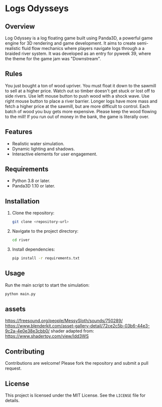 # Logs Odysseys

## Overview
Log Odyssey is a log floating game built using Panda3D, a powerful game engine for 3D rendering and game development. It aims to create semi-realistic fluid flow mechanics where players navigate logs through a a braided river system. It was developed as an entry for pyweek 39, where the theme for the game jam was "Downstream".

## Rules
You just bought a ton of wood upriver. You must float it down to the sawmill to sell at a higher price. Watch out so timber doesn't get stuck or lost off to side rivers. Use left mouse button to push wood with a shock wave. Use right mouse button to place a river barrier. Longer logs have more mass and fetch a higher price at the sawmill, but are more difficult to control. Each batch of wood you buy gets more expensive. Please keep the wood flowing to the mill! If you run out of money in the bank, the game is literally over.

## Features
- Realistic water simulation.
- Dynamic lighting and shadows.
- Interactive elements for user engagement.

## Requirements
- Python 3.8 or later.
- Panda3D 1.10 or later.

## Installation
1. Clone the repository:
   ```bash
   git clone <repository-url>
   ```
2. Navigate to the project directory:
   ```bash
   cd river
   ```
3. Install dependencies:
   ```bash
   pip install -r requirements.txt
   ```

## Usage
Run the main script to start the simulation:
```bash
python main.py
```

## assets
https://freesound.org/people/MessySloth/sounds/750289/
https://www.blenderkit.com/asset-gallery-detail/72ce2c5b-03b6-44e3-9c2a-4e0e38e3cbb0/
shader adapted from: https://www.shadertoy.com/view/ldd3WS


## Contributing
Contributions are welcome! Please fork the repository and submit a pull request.

## License
This project is licensed under the MIT License. See the `LICENSE` file for details.
